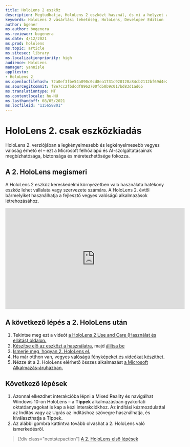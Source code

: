 ```yaml
---
title: HoloLens 2 eszköz
description: Megtudhatja, HoloLens 2 eszközt használ, és mi a helyzet a saját eszközének leszerzése után.
keywords: HoloLens 2 vásárlási lehetőség, HoloLens, Developer Edition
author: bgener
ms.author: bogenera
ms.reviewer: bogenera
ms.date: 4/12/2021
ms.prod: hololens
ms.topic: article
ms.sitesec: library
ms.localizationpriority: high
audience: HoloLens
manager: yannisle
appliesto:
- HoloLens 2
ms.openlocfilehash: 72a0ef3fbe54a090c0cd8ea1731c920120a84cb2112bf69d4e25ccddd1326d15
ms.sourcegitcommit: f8e7cc2fbdcdf8962700fd50b9c017bd83d1ad65
ms.translationtype: MT
ms.contentlocale: hu-HU
ms.lasthandoff: 08/05/2021
ms.locfileid: "115658801"
---
```

# <a name="hololens-2-device-only-edition"></a>HoloLens 2. csak eszközkiadás

HoloLens 2. verziójában a legkényelmesebb és legkényelmesebb vegyes valóság érhető el – ezt a Microsoft felhőalapú és AI-szolgáltatásainak megbízhatósága, biztonsága és méretezhetősége fokozza.

## <a name="learn-about-hololens-2"></a>A 2. HoloLens megismeri
A HoloLens 2 eszköz kereskedelmi környezetben való használata hatékony eszköz lehet vállalata vagy szervezete számára. A HoloLens 2. évtől bármelyiket használhatja a fejlesztő vegyes valóságú alkalmazások létrehozásához.

<iframe width="560" height="315" src="https://www.youtube.com/embed/XwOnHqiNAeU" frameborder="0" allow="accelerometer; autoplay; clipboard-write; encrypted-media; gyroscope; picture-in-picture" allowfullscreen></iframe>

## <a name="heres-what-to-do-next-with-the-hololens-2"></a>A következő lépés a 2. HoloLens után

1. Tekintse meg ezt a videót [a HoloLens 2 Use and Care (Használat és ellátás) oldalon.](/hololens/hololens2-maintenance##HoloLens-2-Use-and-Care)
1. [Készítse elő az eszközt a használatra,](/hololens/hololens2-setup) majd [állítsa be](/hololens/hololens2-start)
1. [Ismerje meg, hogyan 2. HoloLens el.](/hololens/holographic-home)
1. Ha már otthon van, vegyes [valóságú fényképeket és videókat készíthet.](/hololens/holographic-photos-and-videos)
1. Nézze át a 2. HoloLens elérhető összes alkalmazást [a Microsoft Alkalmazás-áruházban.](/hololens/holographic-store-apps)

## <a name="next-steps"></a>Következő lépések

1. Azonnal elkezdhet interakcióba lépni a Mixed Reality és navigálhat Windows 10-on HoloLens – a **Tippek** alkalmazásban gyakorlati oktatóanyagokat is kap a kézi interakciókhoz. Az indítási kézmozdulattal az Indítás vagy az Ugrás az indításhoz szövegre használhatja, és kiválaszthatja a Tippek.
1. Az alábbi gombra kattintva tovább olvashat a 2. HoloLens való ismerkedésről.

> [!div class="nextstepaction"]
> [A 2. HoloLens első lépések](hololens2-basic-usage.md)